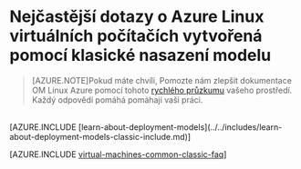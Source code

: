 <properties
    pageTitle="Nejčastější dotazy pro klasické VMs | Microsoft Azure"
    description="Odpovědi na některé běžné dotazy týkající se Azure Linux virtuálních počítačích vytvořená pomocí klasické nasazení modelu."
    services="virtual-machines-linux"
    documentationCenter=""
    authors="cynthn"
    manager="timlt"
    editor=""
    tags="azure-service-management"/>

<tags
    ms.service="virtual-machines-linux"
    ms.workload="infrastructure-services"
    ms.tgt_pltfrm="vm-linux"
    ms.devlang="na"
    ms.topic="article"
    ms.date="07/28/2016"
    ms.author="cynthn"/>

# <a name="frequently-asked-question-about-azure-linux-virtual-machines-created-with-the-classic-deployment-model"></a>Nejčastější dotazy o Azure Linux virtuálních počítačích vytvořená pomocí klasické nasazení modelu

> [AZURE.NOTE]Pokud máte chvíli, Pomozte nám zlepšit dokumentace OM Linux Azure pomocí tohoto [rychlého průzkumu](https://aka.ms/linuxdocsurvey) vašeho prostředí. Každý odpovědí pomáhá pomáhají vaši práci.
<br />
[AZURE.INCLUDE [learn-about-deployment-models](../../includes/learn-about-deployment-models-classic-include.md)]

[AZURE.INCLUDE [virtual-machines-common-classic-faq](../../includes/virtual-machines-common-classic-faq.md)]
